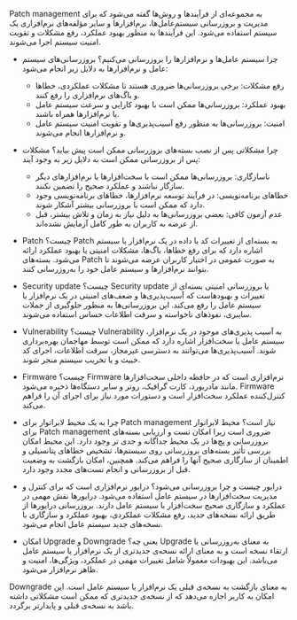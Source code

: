 Patch management به مجموعه‌ای از فرآیندها و روش‌ها گفته می‌شود که برای مدیریت و بروزرسانی سیستم‌عامل‌ها، نرم‌افزارها و سایر مؤلفه‌های نرم‌افزاری یک سیستم استفاده می‌شود. این فرآیندها به منظور بهبود عملکرد، رفع مشکلات و تقویت امنیت سیستم اجرا می‌شوند.

- چرا سیستم عامل‌ها و نرم‌افزارها را بروزرسانی می‌کنیم؟
بروزرسانی‌های سیستم عامل و نرم‌افزارها به دلایل زیر انجام می‌شود:
    - رفع مشکلات: برخی بروزرسانی‌ها ضروری هستند تا مشکلات عملکردی، خطاها و باگ‌های نرم‌افزاری را رفع کنند.
    - بهبود عملکرد: بروزرسانی‌ها ممکن است با بهبود کارایی و سرعت سیستم عامل یا نرم‌افزارها همراه باشند.
    - امنیت: بروزرسانی‌ها به منظور رفع آسیب‌پذیری‌ها و تقویت امنیت سیستم عامل و نرم‌افزارها انجام می‌شوند.
    
- چرا مشکلاتی پس از نصب بسته‌های بروزرسانی ممکن است پیش بیاید؟
مشکلات پس از بروزرسانی ممکن است به دلایل زیر به وجود آیند:
    - ناسازگاری: بروزرسانی‌ها ممکن است با سخت‌افزارها یا نرم‌افزارهای دیگر سازگار نباشند و عملکرد صحیح را تضمین نکنند.
    - خطاهای برنامه‌نویسی: در فرآیند توسعه نرم‌افزارها، خطاهای برنامه‌نویسی وجود دارد که ممکن است با بروزرسانی بیشتر آشکار شوند.
    - عدم آزمون کافی: بعضی بروزرسانی‌ها به دلیل نیاز به زمان و تلاش بیشتر، قبل از عرضه به کاربران به طور کامل آزمایش نشده‌اند.

- Patch چیست؟
Patch به بسته‌ای از تغییرات کد یا داده در یک نرم‌افزار یا سیستم اشاره دارد که برای رفع خطاها، باگ‌ها، مشکلات امنیتی یا بهبود عملکرد ارائه می‌شود. بسته‌های Patch به صورت عمومی در اختیار کاربران عرضه می‌شوند تا بتوانند نرم‌افزارها و سیستم عامل خود را به‌روزرسانی کنند.

- Security update چیست؟
Security update یا بروزرسانی امنیتی بسته‌ای از تغییرات و بهبودهاست که آسیب‌پذیری‌ها و ضعف‌های امنیتی در یک نرم‌افزار یا سیستم عامل را رفع می‌کند. این بروزرسانی‌ها به منظور جلوگیری از حملات سایبری، نفوذهای ناخواسته و سرقت اطلاعات حساس استفاده می‌شوند.

- Vulnerability چیست؟
Vulnerability به آسیب‌ پذیری‌های موجود در یک نرم‌افزار، سیستم عامل یا سخت‌افزار اشاره دارد که ممکن است توسط مهاجمان بهره‌برداری شوند. آسیب‌پذیری‌ها می‌توانند به دسترسی غیرمجاز، سرقت اطلاعات، اجرای کد خبیث و یا تخریب سیستم منجر شوند.

- Firmware چیست؟
Firmware نرم‌افزاری است که در حافظه داخلی سخت‌افزارها مانند مادربورد، کارت گرافیک، روتر و سایر دستگاه‌ها ذخیره می‌شود. Firmware کنترل‌کننده عملکرد سخت‌افزار است و دستورات مورد نیاز برای اجرای آن را فراهم می‌کند.

- چرا به یک محیط لابراتوار برای Patch management نیاز است؟
محیط لابراتوار برای Patch management ضروری است زیرا امکان تست و ارزیابی بسته‌های بروزرسانی و پچ‌ها در یک محیط جداگانه و جدی تر وجود دارد. این محیط امکان بررسی تأثیر بسته‌های بروزرسانی روی سیستم‌ها، تشخیص خطاهای پتانسیلی و اطمینان از سازگاری صحیح آنها را فراهم می‌کند. همچنین، امکان بازگشت به وضعیت قبل از بروزرسانی و انجام تست‌های مجدد وجود دارد.

- درایور چیست و چرا بروزرسانی می‌شود؟
درایور نرم‌افزاری است که برای کنترل و مدیریت سخت‌افزارها در سیستم عامل استفاده می‌شود. درایورها نقش مهمی در عملکرد و سازگاری صحیح سخت‌افزار با سیستم عامل دارند. بروزرسانی درایورها از طریق ارائه نسخه‌های جدید، رفع مشکلات عملکردی، بهبود عملکرد و سازگاری با نسخه‌های جدید سیستم عامل انجام می‌شود.

- امکان Upgrade و Downgrade یعنی چه؟
Upgrade به معنای به‌روزرسانی یا ارتقاء نسخه است و به معنای ارائه نسخه‌ی جدیدتری از یک نرم‌افزار یا سیستم عامل می‌باشد. این بهبودات معمولاً شامل تغییرات مهمی در عملکرد، ویژگی‌ها، امنیت و ظاهر نرم‌افزار می‌شود.

Downgrade به معنای بازگشت به نسخه‌ی قبلی یک نرم‌افزار یا سیستم عامل است. این امکان به کاربر اجازه می‌دهد که از نسخه‌ی جدیدتری که ممکن است مشکلاتی داشته باشد به نسخه‌ی قبلی و پایدارتر برگردد.